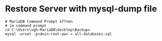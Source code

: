 # Restore Server with mysql-dump file

```
# MariaDB Command Prompt öffnen 
# im command prompt 
cd C:\Users\vgh-MariaDB\Desktop\Backups
mysql -uroot -p<dein-root-pw> < all-databases.sql
```

